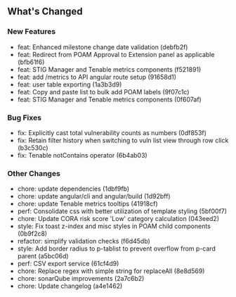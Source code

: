 ## What's Changed

### New Features
* feat: Enhanced milestone change date validation (debfb2f)
* feat: Redirect from POAM Approval to Extension panel as applicable (bfb61f6)
* feat: STIG Manager and Tenable metrics components (f521891)
* feat: add /metrics to API angular route setup (91658d1)
* feat: user table exporting (1a3b3d9)
* feat: Copy and paste list to bulk add POAM labels (9f07c1c)
* feat: STIG Manager and Tenable metrics components (0f607af)

### Bug Fixes
* fix: Explicitly cast total vulnerability counts as numbers (0df853f)
* fix: Retain filter history when switching to vuln list view through row click (b3c530c)
* fix: Tenable notContains operator (6b4ab03)

### Other Changes
* chore: update dependencies (1dbf9fb)
* chore: update angular/cli and angular/build (1d92bff)
* chore: update Tenable metrics tooltips (41918cf)
* perf: Consolidate css with better utilization of template styling (5bf00f7)
* chore: Update CORA risk score 'Low' category calculation (043eed2)
* style: Fix toast z-index and misc styles in POAM child components (0b9f2c8)
* refactor: simplify validation checks (f6d45db)
* style: Add border radius to p-tablist to prevent overflow from p-card parent (a5bc06d)
* perf: CSV export service (61cf4d9)
* chore: Replace regex with simple string for replaceAll (8e8d569)
* chore: sonarQube improvements (2a7c6b2)
* chore: Update changelog (a4e1462)
